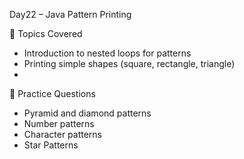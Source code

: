 Day22 – Java Pattern Printing

 📌 Topics Covered
- Introduction to nested loops for patterns  
- Printing simple shapes (square, rectangle, triangle)
- 
 📝 Practice Questions
- Pyramid and diamond patterns  
- Number patterns  
- Character patterns  
- Star Patterns 
